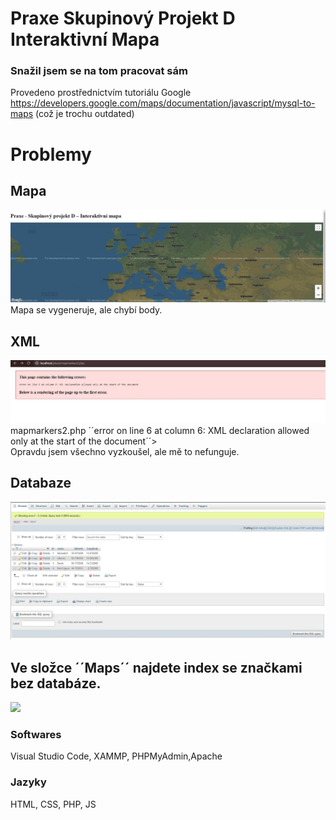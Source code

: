 
# Praxe Skupinový Projekt D Interaktivní Mapa 
### Snažil jsem se na tom pracovat sám

Provedeno prostřednictvím tutoriálu Google https://developers.google.com/maps/documentation/javascript/mysql-to-maps (což je trochu outdated)

# Problemy

## Mapa

![](mapa.JPG)
Mapa se vygeneruje, ale chybí body.

## XML

![](error.jpg)
mapmarkers2.php ´´error on line 6 at column 6: XML declaration allowed only at the start of the document´´> <br>
Opravdu jsem všechno vyzkoušel, ale mě to nefunguje.

## Databaze

![](database.JPG)

## Ve složce ´´Maps´´ najdete index se značkami bez databáze.
![](/Maps/map.JPG)
### Softwares
Visual Studio Code, XAMMP, PHPMyAdmin,Apache
### Jazyky
HTML, CSS, PHP, JS

